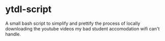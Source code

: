 # ytdl-script
A small bash script to simplify and prettify the process of locally downloading the youtube videos my bad student accomodation wifi can't handle.
